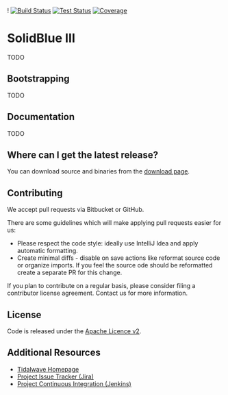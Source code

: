 !
[![Build Status](https://img.shields.io/jenkins/s/http/services.tidalwave.it/ci/job/SolidBlue_III.svg)](http://services.tidalwave.it/ci/view/SolidBlue_III)
[![Test Status](https://img.shields.io/jenkins/t/http/services.tidalwave.it/ci/job/SolidBlue_III.svg)](http://services.tidalwave.it/ci/view/SolidBlue_III)
[![Coverage](https://img.shields.io/jenkins/c/http/services.tidalwave.it/ci/job/SolidBlue_III.svg)](http://services.tidalwave.it/ci/view/SolidBlue_III)

SolidBlue III
================================

TODO

Bootstrapping
-------------

TODO


Documentation
-------------

TODO


Where can I get the latest release?
-----------------------------------

You can download source and binaries from the [download page](https://bitbucket.org/tidalwave/solidblue3-src/src).


Contributing
------------

We accept pull requests via Bitbucket or GitHub.

There are some guidelines which will make applying pull requests easier for us:

* Please respect the code style: ideally use IntelliJ Idea and apply automatic formatting.
* Create minimal diffs - disable on save actions like reformat source code or organize imports. If you feel the source
  ode should be reformatted create a separate PR for this change.

If you plan to contribute on a regular basis, please consider filing a contributor license agreement. Contact us for
 more information.


License
-------

Code is released under the [Apache Licence v2](https://www.apache.org/licenses/LICENSE-2.0.txt).


Additional Resources
--------------------

* [Tidalwave Homepage](http://tidalwave.it)
* [Project Issue Tracker (Jira)](http://services.tidalwave.it/jira/browse/SLB3)
* [Project Continuous Integration (Jenkins)](http://services.tidalwave.it/ci/view/SolidBlueIII)
